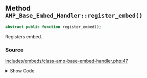 ## Method `AMP_Base_Embed_Handler::register_embed()`

```php
abstract public function register_embed();
```

Registers embed.

### Source

[includes/embeds/class-amp-base-embed-handler.php:47](https://github.com/ampproject/amp-wp/blob/develop/includes/embeds/class-amp-base-embed-handler.php#L47)

<details>
<summary>Show Code</summary>

```php
abstract public function register_embed();```

</details>
